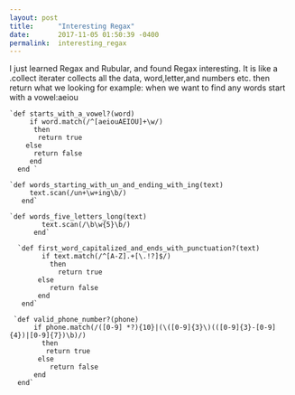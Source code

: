 ```yaml
---
layout: post
title:      "Interesting Regax"
date:       2017-11-05 01:50:39 -0400
permalink:  interesting_regax
---
```



I just learned Regax and Rubular, and found Regax interesting. It is like a .collect iterater collects all the data, word,letter,and numbers etc. then return what we looking for example: when we want to find any words start with a vowel:aeiou 

    `def starts_with_a_vowel?(word)
         if word.match(/^[aeiouAEIOU]+\w/)
          then
           return true
        else
          return false
         end
      end `

    `def words_starting_with_un_and_ending_with_ing(text)
         text.scan(/un+\w+ing\b/)
       end`

    `def words_five_letters_long(text)                     
		    text.scan(/\b\w{5}\b/)
		  end`

      `def first_word_capitalized_and_ends_with_punctuation?(text)
            if text.match(/^[A-Z].+[\.!?]$/)
              then
                return true
           else
              return false
           end
       end`

     `def valid_phone_number?(phone)
          if phone.match(/([0-9] *?){10}|(\([0-9]{3}\)(([0-9]{3}-[0-9]{4})|[0-9]{7})\b)/)
            then
             return true
           else
              return false
          end
      end`



